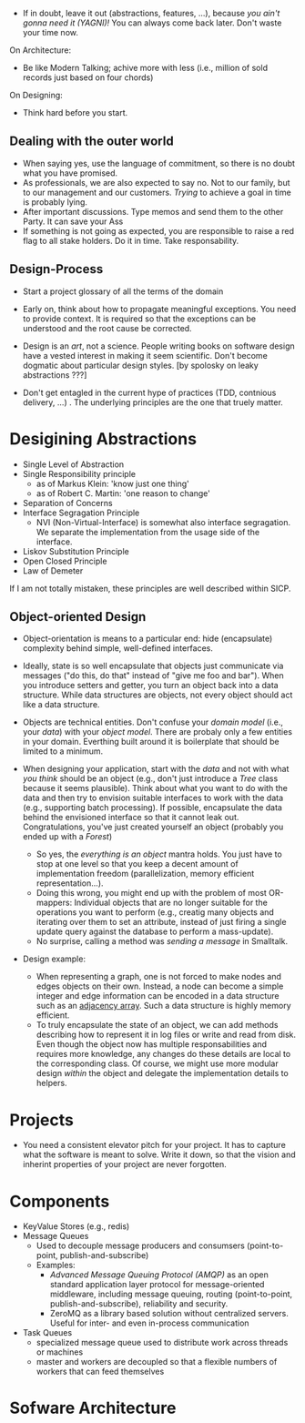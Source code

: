 


* If in doubt, leave it out (abstractions, features, ...), because _you ain't gonna need it (YAGNI)!_ You can always come back later. Don't waste your time now.


On Architecture:
* Be like Modern Talking; achive more with less (i.e., million of sold records just based on four chords)


On Designing:
* Think hard before you start.


## Dealing with the outer world
* When saying yes, use the language of commitment, so there is no doubt what you have promised.
* As professionals, we are also expected to say no. Not to our family, but to our management and our customers. _Trying_ to achieve a goal in time is probably lying.
* After important discussions. Type memos and send them to the other Party. It can save your Ass
* If something is not going as expected, you are responsible to raise a red flag to all stake holders. Do it in time. Take responsability.


## Design-Process
* Start a project glossary of all the terms of the domain
* Early on, think about how to propagate meaningful exceptions. You need to provide context. It is required so that the exceptions can be understood and the root cause be corrected.
* Design is an *art*, not a science. People writing books on software design have a vested interest in making it seem scientific. Don't become dogmatic about particular design styles. [by spolosky on leaky abstractions ???]


* Don't get entagled in the current hype of practices (TDD, contnious delivery, ...) . The underlying principles are the one that truely matter.


# Desigining Abstractions

* Single Level of Abstraction
* Single Responsibility principle
    - as of Markus Klein: 'know just one thing'
    - as of Robert C. Martin: 'one reason to change'
* Separation of Concerns
* Interface Segragation Principle
    - NVI (Non-Virtual-Interface) is somewhat also interface segragation. We separate the implementation from the usage side of the interface.
* Liskov Substitution Principle
* Open Closed Principle
* Law of Demeter

If I am not totally mistaken, these principles are well described within SICP.



## Object-oriented Design
* Object-orientation is means to a particular end: hide (encapsulate) complexity behind simple, well-defined interfaces.
* Ideally, state is so well encapsulate that objects just communicate via messages ("do this, do that" instead of "give me foo and bar"). When you introduce setters and getter, you turn an object back into a data structure. While data structures are objects, not every object should act like a data structure.
* Objects are technical entities. Don't confuse your _domain model_ (i.e., your _data_) with your _object model_. There are probaly only a few entities in your domain. Everthing built around it is boilerplate that should be limited to a minimum.
* When designing your application, start with the _data_ and not with what _you think_ should be an object (e.g., don't just introduce a _Tree_ class because it seems plausible). Think about what you want to do with the data and then try to envision suitable interfaces to work with the data (e.g., supporting batch processing). If possible, encapsulate the data behind the envisioned interface so that it cannot leak out. Congratulations, you've just created yourself an object (probably you ended up with a _Forest_)

    - So yes, the _everything is an object_ mantra holds. You just have to stop at one level so that you keep a decent amount of implementation freedom (parallelization, memory efficient representation...).
    - Doing this wrong, you might end up with the problem of most OR-mappers: Individual objects that are no longer suitable for the operations you want to perform (e.g., creatig many objects and iterating over them to set an attribute, instead of just firing a single update query against the database to perform a mass-update).
    - No surprise, calling a method was _sending a message_ in Smalltalk.

* Design example:
    - When representing a graph, one is not forced to make nodes and edges objects on their own. Instead, a node can become a simple integer and edge information can be encoded in a data structure such as an [adjacency array](http://www.mpi-inf.mpg.de/~mehlhorn/ftp/Toolbox/GraphRep.pdf). Such a data structure is highly memory efficient.
    - To truly encapsulate the state of an object, we can add methods describing how to represent it in log files or write and read from disk. Even though the object now has multiple responsabilities and requires more knowledge, any changes do these details are local to the corresponding class. Of course, we might use more modular design _within_ the object and delegate the implementation details to helpers.



# Projects

* You need a consistent elevator pitch for your project. It has to capture what the software is meant to solve. Write it down, so that the vision and inherint properties of your project are never forgotten.


# Components

* KeyValue Stores (e.g., redis)
* Message Queues
  - Used to decouple message producers and consumsers (point-to-point, publish-and-subscribe)
  - Examples:
    + _Advanced Message Queuing Protocol (AMQP)_  as an open standard application layer protocol for message-oriented middleware, including message queuing, routing (point-to-point, publish-and-subscribe), reliability and security.
    + ZeroMQ as a library based solution without centralized servers. Useful for inter- and even in-process communication
* Task Queues
  - specialized message queue used to distribute work across threads or machines
  - master and workers are decoupled so that a flexible numbers of workers that can feed themselves



# Sofware Architecture
